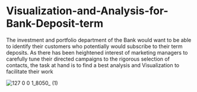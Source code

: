 # Visualization-and-Analysis-for-Bank-Deposit-term
The investment and portfolio department of the Bank would want to be able to identify their customers who potentially would subscribe to their term deposits. As there has been heightened interest of marketing managers to carefully tune their directed campaigns to the rigorous selection of contacts, the task at hand is to find a best analysis and Visualization to facilitate their work


![127 0 0 1_8050_ (1)](https://user-images.githubusercontent.com/43241648/140663028-af508506-59a9-437d-a5f4-7a62c85c9169.png)
